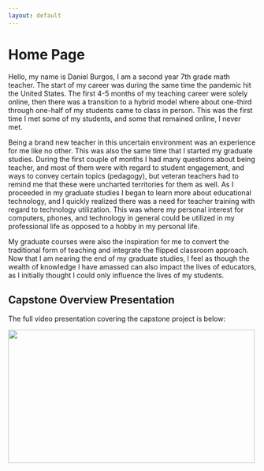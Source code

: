 ```yaml
---
layout: default
---
```


# Home Page

Hello, my name is Daniel Burgos, I am a second year 7th grade math teacher. The start of my career was during the same time the pandemic hit the United States. The first 4-5 months of my teaching career were solely online, then there was a transition to a hybrid model where about one-third through one-half of my students came to class in person. This was the first time I met some of my students, and some that remained online, I never met. 

Being a brand new teacher in this uncertain environment was an experience for me like no other. This was also the same time that I started my graduate studies. During the first couple of months I had many questions about being teacher, and most of them were with regard to student engagement, and ways to convey certain topics (pedagogy), but veteran teachers had to remind me that these were uncharted territories for them as well. As I proceeded in my graduate studies I began to learn more about educational technology, and I quickly realized there was a need for teacher training with regard to technology utilization. This was where my personal interest for computers, phones, and technology in general could be utilized in my professional life as opposed to a hobby in my personal life. 

My graduate courses were also the inspiration for me to convert the traditional form of teaching and integrate the flipped classroom approach. Now that I am nearing the end of my graduate studies, I feel as though the wealth of knowledge I have amassed can also impact the lives of educators, as I initially thought I could only influence the lives of my students. 

## Capstone Overview Presentation

The full video presentation covering the capstone project is below:

<a href="https://www.youtube.com/watch?v=h-nTJAQ7E2Q" 
   target="_blank"><img src="https://img.youtube.com/vi/h-nTJAQ7E2Q/0.jpg" 
   width="500" height="270" border="0" /></a>
